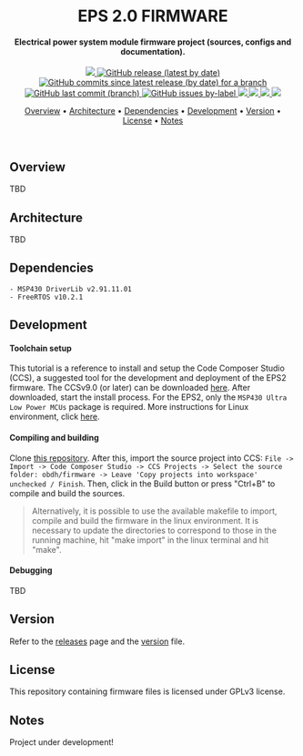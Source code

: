 <h1 align="center">
	<br>
	EPS 2.0 FIRMWARE
	<br>
</h1>

<h4 align="center">Electrical power system module firmware project (sources, configs and documentation).</h4>

<p align="center">
    <a href="https://github.com/spacelab-ufsc/spacelab#versioning">
        <img src="https://img.shields.io/badge/status-in%20development-red?style=for-the-badge">
    </a>
    <a href="https://github.com/spacelab-ufsc/eps2/releases">
        <img alt="GitHub release (latest by date)" src="https://img.shields.io/github/v/release/spacelab-ufsc/eps2?style=for-the-badge">
    </a>
    <a href="https://github.com/spacelab-ufsc/eps2/blob/dev_firmware/firmware/version.h">
        <img alt="GitHub commits since latest release (by date) for a branch" src="https://img.shields.io/github/commits-since/spacelab-ufsc/eps2/latest/dev_firmware?style=for-the-badge">
    </a>
    <a href="https://github.com/spacelab-ufsc/eps2/commits/master">
        <img alt="GitHub last commit (branch)" src="https://img.shields.io/github/last-commit/spacelab-ufsc/eps2/dev_firmware?style=for-the-badge">
    </a>
    <a href="">
    	<img alt="GitHub issues by-label" src="https://img.shields.io/github/issues/spacelab-ufsc/eps2/firmware?style=for-the-badge">
	</a>
    <a href="https://github.com/spacelab-ufsc/eps2/blob/master/firmware/main.c">
        <img src="https://img.shields.io/badge/language-C-green?style=for-the-badge">
    </a>
    <a href="">
        <img src="https://img.shields.io/badge/IDE%20tool-CCS%20v9.0-yellow?style=for-the-badge">
    </a>
    <a href="#license">
        <img src="https://img.shields.io/badge/license-GPL3-yellow?style=for-the-badge">
    </a>
    <a href="https://github.com/spacelab-ufsc/eps">
        <img src="https://img.shields.io/badge/flight-heritage-lightgray?style=for-the-badge">
    </a>
</p>

<p align="center">
  	<a href="#overview">Overview</a> •
  	<a href="#architecture">Architecture</a> •
  	<a href="#dependencies">Dependencies</a> •
  	<a href="#development">Development</a> •
  	<a href="#version">Version</a> •
  	<a href="#license">License</a> •
  	<a href="#notes">Notes</a>
</p>

<br>

## Overview

TBD

## Architecture

TBD 

## Dependencies
	- MSP430 DriverLib v2.91.11.01
	- FreeRTOS v10.2.1

## Development

#### Toolchain setup

This tutorial is a reference to install and setup the Code Composer Studio (CCS), a suggested tool for the development and deployment of the EPS2 firmware. The CCSv9.0 (or later) can be downloaded [here](http://software-dl.ti.com/ccs/esd/documents/ccs_downloads.html). After downloaded, start the install process. For the EPS2, only the `MSP430 Ultra Low Power MCUs` package is required. More instructions for Linux environment, click [here](https://software-dl.ti.com/ccs/esd/documents/ccs_linux_host_support.html). 

#### Compiling and building
	
Clone [this repository](https://github.com/spacelab-ufsc/eps2.git). After this, import the source project into CCS:
`File -> Import -> Code Composer Studio -> CCS Projects -> Select the source folder: obdh/firmware -> Leave 'Copy projects into workspace' unchecked / Finish`. Then, click in the Build button or press "Ctrl+B" to compile and build the sources. 

> Alternatively, it is possible to use the available makefile to import, compile and build the firmware in the linux environment. It is necessary to update the directories to correspond to those in the running machine, hit "make import" in the linux terminal and hit "make".  

#### Debugging

TBD  

## Version

Refer to the [releases](https://github.com/spacelab-ufsc/eps2/releases) page and the [version](https://github.com/spacelab-ufsc/eps2/blob/master/firmware/version.h) file.

## License

This repository containing firmware files is licensed under GPLv3 license.

## Notes

Project under development!